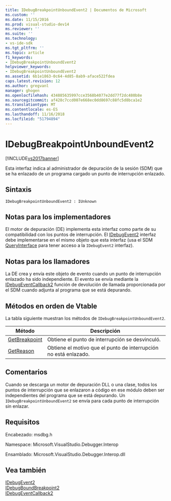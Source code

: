 ```yaml
---
title: IDebugBreakpointUnboundEvent2 | Documentos de Microsoft
ms.custom: ''
ms.date: 11/15/2016
ms.prod: visual-studio-dev14
ms.reviewer: ''
ms.suite: ''
ms.technology:
- vs-ide-sdk
ms.tgt_pltfrm: ''
ms.topic: article
f1_keywords:
- IDebugBreakpointUnboundEvent2
helpviewer_keywords:
- IDebugBreakpointUnboundEvent2
ms.assetid: 6b1e1863-0c64-4d85-8ab9-aface522fdea
caps.latest.revision: 12
ms.author: gregvanl
manager: ghogen
ms.openlocfilehash: 434885635997cce3568b4077e2dd77f2dc480b8e
ms.sourcegitcommit: af428c7ccd007e668ec0dd8697c88fc5d8bca1e2
ms.translationtype: MT
ms.contentlocale: es-ES
ms.lasthandoff: 11/16/2018
ms.locfileid: "51794894"
---
```

# <a name="idebugbreakpointunboundevent2"></a>IDebugBreakpointUnboundEvent2
[!INCLUDE[vs2017banner](../../../includes/vs2017banner.md)]

Esta interfaz indica al administrador de depuración de la sesión (SDM) que se ha enlazado de un programa cargado un punto de interrupción enlazado.  
  
## <a name="syntax"></a>Sintaxis  
  
```  
IDebugBreakpointUnboundEvent2 : IUnknown  
```  
  
## <a name="notes-for-implementers"></a>Notas para los implementadores  
 El motor de depuración (DE) implementa esta interfaz como parte de su compatibilidad con los puntos de interrupción. El [IDebugEvent2](../../../extensibility/debugger/reference/idebugevent2.md) interfaz debe implementarse en el mismo objeto que esta interfaz (usa el SDM [QueryInterface](http://msdn.microsoft.com/library/62fce95e-aafa-4187-b50b-e6611b74c3b3) para tener acceso a la `IDebugEvent2` interfaz).  
  
## <a name="notes-for-callers"></a>Notas para los llamadores  
 La DE crea y envía este objeto de evento cuando un punto de interrupción enlazado ha sido independiente. El evento se envía mediante la [IDebugEventCallback2](../../../extensibility/debugger/reference/idebugeventcallback2.md) función de devolución de llamada proporcionada por el SDM cuando adjunta al programa que se está depurando.  
  
## <a name="methods-in-vtable-order"></a>Métodos en orden de Vtable  
 La tabla siguiente muestran los métodos de `IDebugBreakpointUnboundEvent2`.  
  
|Método|Descripción|  
|------------|-----------------|  
|[GetBreakpoint](../../../extensibility/debugger/reference/idebugbreakpointunboundevent2-getbreakpoint.md)|Obtiene el punto de interrupción se desvinculó.|  
|[GetReason](../../../extensibility/debugger/reference/idebugbreakpointunboundevent2-getreason.md)|Obtiene el motivo que el punto de interrupción no está enlazado.|  
  
## <a name="remarks"></a>Comentarios  
 Cuando se descarga un motor de depuración DLL o una clase, todos los puntos de interrupción que se enlazaron a código en ese módulo deben ser independientes del programa que se está depurando. Un `IDebugBreakpointUnboundEvent2` se envía para cada punto de interrupción sin enlazar.  
  
## <a name="requirements"></a>Requisitos  
 Encabezado: msdbg.h  
  
 Namespace: Microsoft.VisualStudio.Debugger.Interop  
  
 Ensamblado: Microsoft.VisualStudio.Debugger.Interop.dll  
  
## <a name="see-also"></a>Vea también  
 [IDebugEvent2](../../../extensibility/debugger/reference/idebugevent2.md)   
 [IDebugBoundBreakpoint2](../../../extensibility/debugger/reference/idebugboundbreakpoint2.md)   
 [IDebugEventCallback2](../../../extensibility/debugger/reference/idebugeventcallback2.md)

